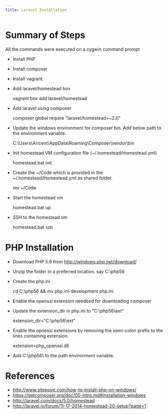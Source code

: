 ```yaml
---
title: Laravel Installation
---
```



# Summary of Steps

All the commands were executed on a cygwin command prompt

- Install PHP
- Install composer
- Install vagrant.
- Add laravel/homestead box

    vagrant box add laravel/homestead

- Add laravel using composer

    composer global require "laravel/homestead=~2.0"

- Update the windows environment for composer bin. Add below path to the environment variable.

    C:\Users\Aricent\AppData\Roaming\Composer\vendor\bin

- Init homestead VM configuration file (~/.homestead/Homestead.yml)

    homestead.bat init

- Create the ~/Code which is provided in the ~/.homestead/Homestead.yml as shared folder.

    mv ~/Code
    
- Start the homestead vm

    homestead.bat up
    
- SSH to the homestead vm

    homestead.bat ssh

# PHP Installation

- Download PHP 5.6 from <http://windows.php.net/download/>
- Unzip the folder in a preferred location. say C:\php56
- Create the php.ini

    cd C:\php56 && mv php.ini-development php.ini

- Enable the openssl extension needeed for downloading composer
- Update the extension_dir in php.ini to "C:\php56\ext"

    extension_dir="C:\php56\ext"

- Enable the opnessl extensions by removing the semi-colon prefix to the lines
  containing extension. 

    extension=php_openssl.dll

- Add C:\php56\ to the path environment variable.

# References

- <http://www.sitepoint.com/how-to-install-php-on-windows/>
- <https://getcomposer.org/doc/00-intro.md#installation-windows>
- <http://laravel.com/docs/5.0/homestead>
- <http://laravel.io/forum/11-17-2014-homestead-20-setup?page=1>
